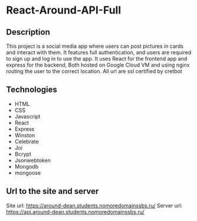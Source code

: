 # React-Around-API-Full

## Description

This project is a social media app where users can post pictures in cards and interact with them.
It features full authentication, and users are required to sign up and log in to use the app.
It uses React for the frontend app and express for the backend, Both hosted on Google Cloud VM
and using nginx routing the user to the correct location.
All url are ssl certified by cretbot

## Technologies

- HTML
- CSS
- Javascript
- React
- Express
- Winston
- Celebrate
- Joi
- Bcrypt
- Jsonwebtoken
- Mongodb
- mongoose

## Url to the site and server

Site url: https://around-dean.students.nomoredomainssbs.ru/
Server url: https://api.around-dean.students.nomoredomainssbs.ru/
